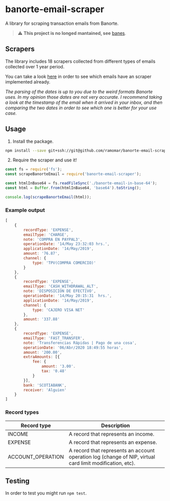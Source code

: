 # banorte-email-scraper

A library for scraping transaction emails from Banorte.

> ⚠️ **This project is no longed mantained, see** [banes](https://github.com/ramomar/banes).

## Scrapers
The library includes 18 scrapers collected from different types of emails collected over 1 year period.

You can take a look [here](https://github.com/ramomar/banorte-email-scraper/tree/master/test/emails) in order to see which emails have an scraper implemented already.

*The parsing of the dates is up to you due to the weird formats Banorte uses. In my opinion those dates are not very accurate. I recommend taking a look at the timestamp of the email when it arrived in your inbox, and then comparing the two dates in order to see which one is better for your use case.*

## Usage
1. Install the package.
```sh
npm install --save git+ssh://git@github.com/ramomar/banorte-email-scraper.git
```

2. Require the scraper and use it!
```js
const fs = require('fs');
const scrapeBanorteEmail = require('banorte-email-scraper');

const htmlInBase64 = fs.readFileSync('./banorte-email-in-base-64');
const html = Buffer.from(htmlInBase64, 'base64').toString();

console.log(scrapeBanorteEmail(html));
```

### Example output

```js
[
    {
        recordType: 'EXPENSE',
        emailType: 'CHARGE',
        note: 'COMPRA EN PAYPAL3',
        operationDate: '14/May 23:32:03 hrs.',
        applicationDate: '14/May/2019',
        amount: '76.87',
        channel: {
            type: 'TPV(COMPRA COMERCIO)'
        }
    },
    {
        recordType: 'EXPENSE',
        emailType: 'CASH_WITHDRAWAL_ALT',
        note: 'DISPOSICION DE EFECTIVO',
        operationDate: '14/May 20:15:31  hrs.',
        applicationDate: '14/May/2019',
        channel: {
            type: 'CAJERO VISA NET'
        },
        amount: '337.88'
    },
    {
        recordType: 'EXPENSE',
        emailType: 'FAST_TRANSFER',
        note: 'Transferencias Rápidas | Pago de una cosa',
        operationDate: '06/Abr/2020 18:49:55 horas',
        amount: '200.00',
        extraAmounts: [{
            fee: {
                amount: '3.00'.
                tax: '0.48'
            }
        }],
        bank: 'SCOTIABANK',
        receiver: 'Alguien'
    }
]
```

### Record types

| Record type       | Description |
|-------------------|-------------|
| INCOME            | A record that represents an income. |
| EXPENSE           | A record that represents an expense. |
| ACCOUNT_OPERATION | A record that represents an account operation log (change of NIP, virtual card limit modification, etc). |

## Testing
In order to test you might run `npm test`.
